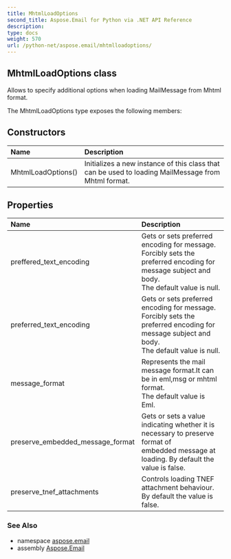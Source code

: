 ```yaml
---
title: MhtmlLoadOptions
second_title: Aspose.Email for Python via .NET API Reference
description: 
type: docs
weight: 570
url: /python-net/aspose.email/mhtmlloadoptions/
---
```


## MhtmlLoadOptions class

Allows to specify additional options when loading MailMessage from Mhtml format.

The MhtmlLoadOptions type exposes the following members:
## Constructors
| Name | Description |
| :- | :- |
|MhtmlLoadOptions()|Initializes a new instance of this class that can be used to loading MailMessage from Mhtml format.|
## Properties
| Name | Description |
| :- | :- |
|preffered_text_encoding|Gets or sets preferred encoding for message.<br/>            Forcibly sets the preferred encoding for message subject and body.<br/>            The default value is null.|
|preferred_text_encoding|Gets or sets preferred encoding for message.<br/>            Forcibly sets the preferred encoding for message subject and body.<br/>            The default value is null.|
|message_format|Represents the mail message format.It can be in eml,msg or mhtml format.<br/>            The default value is Eml.|
|preserve_embedded_message_format|Gets or sets a value indicating whether it is necessary to preserve format of <br/>            embedded message at loading. By default the value is false.|
|preserve_tnef_attachments|Controls loading TNEF attachment behaviour. By default the value is false.|

### See Also

* namespace [aspose.email](/email/python-net/aspose.email/)
* assembly [Aspose.Email](/email/python-net/)

